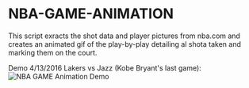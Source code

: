 # NBA-GAME-ANIMATION
This script exracts the shot data and player pictures from nba.com and creates an animated gif of the play-by-play detailing al shota taken and marking them on the court.

Demo 4/13/2016 Lakers vs Jazz (Kobe Bryant's last game):
![NBA GAME Animation Demo](animation.gif)
